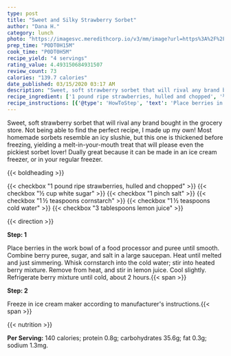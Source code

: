 ```yaml
---
type: post
title: "Sweet and Silky Strawberry Sorbet"
author: "Dana H."
category: lunch
photo: "https://imagesvc.meredithcorp.io/v3/mm/image?url=https%3A%2F%2Fimages.media-allrecipes.com%2Fuserphotos%2F1023075.jpg"
prep_time: "P0DT0H15M"
cook_time: "P0DT0H5M"
recipe_yield: "4 servings"
rating_value: 4.493150684931507
review_count: 73
calories: "139.7 calories"
date_published: 03/15/2020 03:17 AM
description: "Sweet, soft strawberry sorbet that will rival any brand bought in the grocery store.  Not being able to find the perfect recipe, I made up my own!  Most homemade sorbets resemble an icy slushie, but this one is thickened before freezing, yielding a melt-in-your-mouth treat that will please even the pickiest sorbet lover!  Dually great because it can be made in an ice cream freezer, or in your regular freezer."
recipe_ingredient: ['1 pound ripe strawberries, hulled and chopped', '½ cup white sugar', '1 pinch salt', '1\u2009½ teaspoons cornstarch', '1\u2009½ teaspoons cold water', '3 tablespoons lemon juice']
recipe_instructions: [{'@type': 'HowToStep', 'text': 'Place berries in the work bowl of a food processor and puree until smooth. Combine berry puree, sugar, and salt in a large saucepan. Heat until melted and just simmering. Whisk cornstarch into the cold water; stir into heated berry mixture. Remove from heat, and stir in lemon juice.  Cool slightly. Refrigerate berry mixture until cold, about 2 hours.\n'}, {'@type': 'HowToStep', 'text': "Freeze in ice cream maker according to manufacturer's instructions.\n"}]
---
```


Sweet, soft strawberry sorbet that will rival any brand bought in the grocery store.  Not being able to find the perfect recipe, I made up my own!  Most homemade sorbets resemble an icy slushie, but this one is thickened before freezing, yielding a melt-in-your-mouth treat that will please even the pickiest sorbet lover!  Dually great because it can be made in an ice cream freezer, or in your regular freezer. 

{{< boldheading >}}

{{< checkbox "1 pound ripe strawberries, hulled and chopped" >}}
{{< checkbox "½ cup white sugar" >}}
{{< checkbox "1 pinch salt" >}}
{{< checkbox "1 ½ teaspoons cornstarch" >}}
{{< checkbox "1 ½ teaspoons cold water" >}}
{{< checkbox "3 tablespoons lemon juice" >}}


{{< direction >}}

**Step: 1**

Place berries in the work bowl of a food processor and puree until smooth. Combine berry puree, sugar, and salt in a large saucepan. Heat until melted and just simmering. Whisk cornstarch into the cold water; stir into heated berry mixture. Remove from heat, and stir in lemon juice.  Cool slightly. Refrigerate berry mixture until cold, about 2 hours.{{< span >}}

**Step: 2**

Freeze in ice cream maker according to manufacturer's instructions.{{< span >}}

{{< nutrition >}}

**Per Serving:** 140 calories; protein 0.8g; carbohydrates 35.6g; fat 0.3g; sodium 1.3mg.